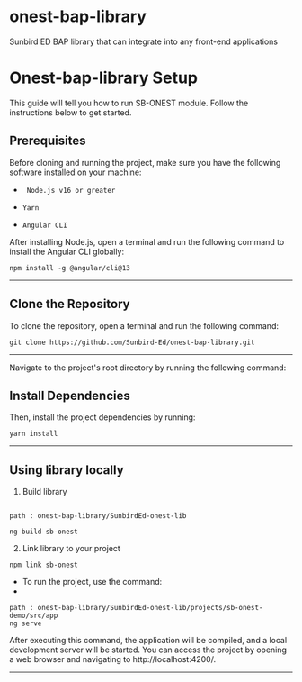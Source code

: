 # onest-bap-library
Sunbird ED BAP library that can integrate into any front-end applications

# Onest-bap-library Setup

This guide will tell you how to run SB-ONEST module. Follow the instructions below to get started.

## Prerequisites
Before cloning and running the project, make sure you have the following software installed on your machine:

- `` Node.js v16 or greater``

- ``Yarn``

- ``Angular CLI``

After installing Node.js, open a terminal and run the following command to install the Angular CLI globally:
```
npm install -g @angular/cli@13
```
---

## Clone the Repository
To clone the repository, open a terminal and run the following command:
```
git clone https://github.com/Sunbird-Ed/onest-bap-library.git
```
---

Navigate to the project's root directory by running the following command:


## Install Dependencies

Then, install the project dependencies by running:

```
yarn install
```
---

## Using library locally

1. Build library
```console

path : onest-bap-library/SunbirdEd-onest-lib

ng build sb-onest
```
2. Link library to your project
```console
npm link sb-onest
```

- To run the  project, use the command:
- 
```
path : onest-bap-library/SunbirdEd-onest-lib/projects/sb-onest-demo/src/app
ng serve
```

After executing this command, the application will be compiled, and a local development server will be started. You can access the project by opening a web browser and navigating to http://localhost:4200/.

---
